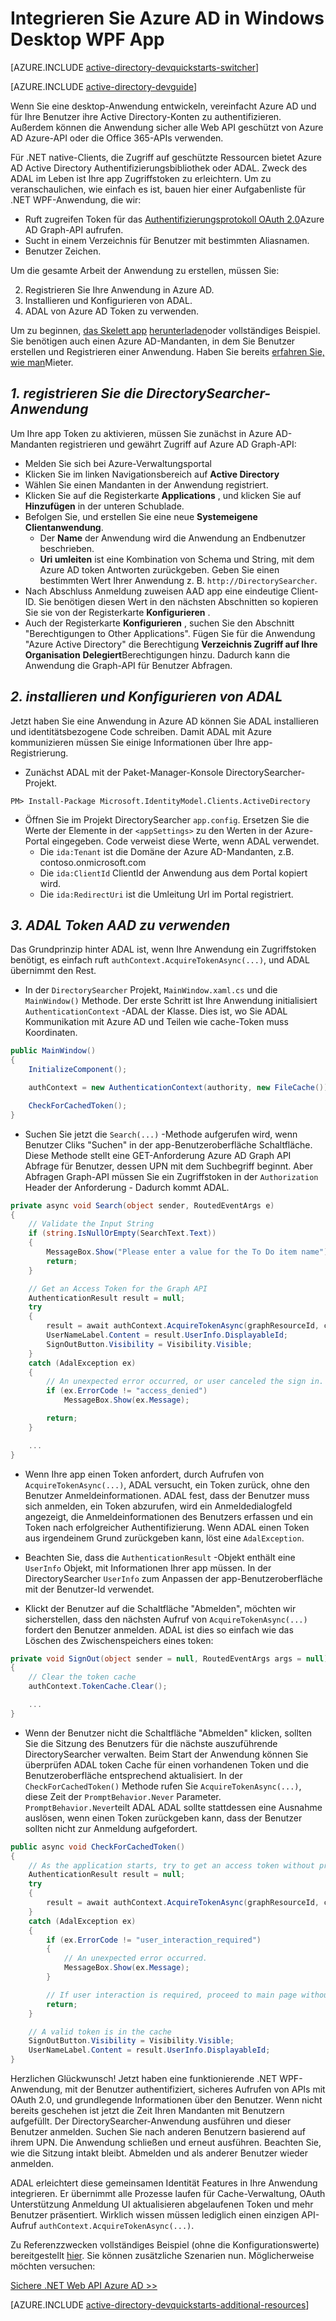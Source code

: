 <properties
    pageTitle="Azure AD .NET Einstieg | Microsoft Azure"
    description="Wie .NET Windows Desktop-Anwendung, die in Azure AD Anmelden integriert werden und ruft Azure AD geschützten APIs mit OAuth."
    services="active-directory"
    documentationCenter=".net"
    authors="dstrockis"
    manager="mbaldwin"
    editor=""/>

<tags
    ms.service="active-directory"
    ms.workload="identity"
    ms.tgt_pltfrm="na"
    ms.devlang="dotnet"
    ms.topic="article"
    ms.date="09/16/2016"
    ms.author="dastrock"/>


# <a name="integrate-azure-ad-into-a-windows-desktop-wpf-app"></a>Integrieren Sie Azure AD in Windows Desktop WPF App

[AZURE.INCLUDE [active-directory-devquickstarts-switcher](../../includes/active-directory-devquickstarts-switcher.md)]

[AZURE.INCLUDE [active-directory-devguide](../../includes/active-directory-devguide.md)]

Wenn Sie eine desktop-Anwendung entwickeln, vereinfacht Azure AD und für Ihre Benutzer ihre Active Directory-Konten zu authentifizieren.  Außerdem können die Anwendung sicher alle Web API geschützt von Azure AD Azure-API oder die Office 365-APIs verwenden.

Für .NET native-Clients, die Zugriff auf geschützte Ressourcen bietet Azure AD Active Directory Authentifizierungsbibliothek oder ADAL.  Zweck des ADAL im Leben ist Ihre app Zugriffstoken zu erleichtern.  Um zu veranschaulichen, wie einfach es ist, bauen hier einer Aufgabenliste für .NET WPF-Anwendung, die wir:

-   Ruft zugreifen Token für das [Authentifizierungsprotokoll OAuth 2.0](https://msdn.microsoft.com/library/azure/dn645545.aspx)Azure AD Graph-API aufrufen.
-   Sucht in einem Verzeichnis für Benutzer mit bestimmten Aliasnamen.
-   Benutzer Zeichen.

Um die gesamte Arbeit der Anwendung zu erstellen, müssen Sie:

2. Registrieren Sie Ihre Anwendung in Azure AD.
3. Installieren und Konfigurieren von ADAL.
5. ADAL von Azure AD Token zu verwenden.

Um zu beginnen, [das Skelett app](https://github.com/AzureADQuickStarts/NativeClient-DotNet/archive/skeleton.zip) [herunterladen](https://github.com/AzureADQuickStarts/NativeClient-DotNet/archive/complete.zip)oder vollständiges Beispiel.  Sie benötigen auch einen Azure AD-Mandanten, in dem Sie Benutzer erstellen und Registrieren einer Anwendung.  Haben Sie bereits [erfahren Sie, wie man](active-directory-howto-tenant.md)Mieter.

## <a name="1-register-the-directorysearcher-application"></a>*1. registrieren Sie die DirectorySearcher-Anwendung*
Um Ihre app Token zu aktivieren, müssen Sie zunächst in Azure AD-Mandanten registrieren und gewährt Zugriff auf Azure AD Graph-API:

-   Melden Sie sich bei Azure-Verwaltungsportal
-   Klicken Sie im linken Navigationsbereich auf **Active Directory**
-   Wählen Sie einen Mandanten in der Anwendung registriert.
-   Klicken Sie auf die Registerkarte **Applications** , und klicken Sie auf **Hinzufügen** in der unteren Schublade.
-   Befolgen Sie, und erstellen Sie eine neue **Systemeigene Clientanwendung**.
    -   Der **Name** der Anwendung wird die Anwendung an Endbenutzer beschrieben.
    -   **Uri umleiten** ist eine Kombination von Schema und String, mit dem Azure AD token Antworten zurückgeben.  Geben Sie einen bestimmten Wert Ihrer Anwendung z. B. `http://DirectorySearcher`.
-   Nach Abschluss Anmeldung zuweisen AAD app eine eindeutige Client-ID.  Sie benötigen diesen Wert in den nächsten Abschnitten so kopieren Sie sie von der Registerkarte **Konfigurieren** .
- Auch der Registerkarte **Konfigurieren** , suchen Sie den Abschnitt "Berechtigungen to Other Applications".  Fügen Sie für die Anwendung "Azure Active Directory" die Berechtigung **Verzeichnis Zugriff auf Ihre Organisation** **Delegiert**Berechtigungen hinzu.  Dadurch kann die Anwendung die Graph-API für Benutzer Abfragen.

## <a name="2-install--configure-adal"></a>*2. installieren und Konfigurieren von ADAL*
Jetzt haben Sie eine Anwendung in Azure AD können Sie ADAL installieren und identitätsbezogene Code schreiben.  Damit ADAL mit Azure kommunizieren müssen Sie einige Informationen über Ihre app-Registrierung.
-   Zunächst ADAL mit der Paket-Manager-Konsole DirectorySearcher-Projekt.

```
PM> Install-Package Microsoft.IdentityModel.Clients.ActiveDirectory
```

-   Öffnen Sie im Projekt DirectorySearcher `app.config`.  Ersetzen Sie die Werte der Elemente in der `<appSettings>` zu den Werten in der Azure-Portal eingegeben.  Code verweist diese Werte, wenn ADAL verwendet.
    -   Die `ida:Tenant` ist die Domäne der Azure AD-Mandanten, z.B. contoso.onmicrosoft.com
    -   Die `ida:ClientId` ClientId der Anwendung aus dem Portal kopiert wird.
    -   Die `ida:RedirectUri` ist die Umleitung Url im Portal registriert.

## <a name="3--use-adal-to-get-tokens-from-aad"></a>*3. ADAL Token AAD zu verwenden*
Das Grundprinzip hinter ADAL ist, wenn Ihre Anwendung ein Zugriffstoken benötigt, es einfach ruft `authContext.AcquireTokenAsync(...)`, und ADAL übernimmt den Rest.  

-   In der `DirectorySearcher` Projekt, `MainWindow.xaml.cs` und die `MainWindow()` Methode.  Der erste Schritt ist Ihre Anwendung initialisiert `AuthenticationContext` -ADAL der Klasse.  Dies ist, wo Sie ADAL Kommunikation mit Azure AD und Teilen wie cache-Token muss Koordinaten.

```C#
public MainWindow()
{
    InitializeComponent();

    authContext = new AuthenticationContext(authority, new FileCache());

    CheckForCachedToken();
}
```

- Suchen Sie jetzt die `Search(...)` -Methode aufgerufen wird, wenn Benutzer Cliks "Suchen" in der app-Benutzeroberfläche Schaltfläche.  Diese Methode stellt eine GET-Anforderung Azure AD Graph API Abfrage für Benutzer, dessen UPN mit dem Suchbegriff beginnt.  Aber Abfragen Graph-API müssen Sie ein Zugriffstoken in der `Authorization` Header der Anforderung - Dadurch kommt ADAL.

```C#
private async void Search(object sender, RoutedEventArgs e)
{
    // Validate the Input String
    if (string.IsNullOrEmpty(SearchText.Text))
    {
        MessageBox.Show("Please enter a value for the To Do item name");
        return;
    }

    // Get an Access Token for the Graph API
    AuthenticationResult result = null;
    try
    {
        result = await authContext.AcquireTokenAsync(graphResourceId, clientId, redirectUri, new PlatformParameters(PromptBehavior.Auto));
        UserNameLabel.Content = result.UserInfo.DisplayableId;
        SignOutButton.Visibility = Visibility.Visible;
    }
    catch (AdalException ex)
    {
        // An unexpected error occurred, or user canceled the sign in.
        if (ex.ErrorCode != "access_denied")
            MessageBox.Show(ex.Message);

        return;
    }

    ...
}
```
- Wenn Ihre app einen Token anfordert, durch Aufrufen von `AcquireTokenAsync(...)`, ADAL versucht, ein Token zurück, ohne den Benutzer Anmeldeinformationen.  ADAL fest, dass der Benutzer muss sich anmelden, ein Token abzurufen, wird ein Anmeldedialogfeld angezeigt, die Anmeldeinformationen des Benutzers erfassen und ein Token nach erfolgreicher Authentifizierung.  Wenn ADAL einen Token aus irgendeinem Grund zurückgeben kann, löst eine `AdalException`.
- Beachten Sie, dass die `AuthenticationResult` -Objekt enthält eine `UserInfo` Objekt, mit Informationen Ihrer app müssen.  In der DirectorySearcher `UserInfo` zum Anpassen der app-Benutzeroberfläche mit der Benutzer-Id verwendet.

- Klickt der Benutzer auf die Schaltfläche "Abmelden", möchten wir sicherstellen, dass den nächsten Aufruf von `AcquireTokenAsync(...)` fordert den Benutzer anmelden.  ADAL ist dies so einfach wie das Löschen des Zwischenspeichers eines token:

```C#
private void SignOut(object sender = null, RoutedEventArgs args = null)
{
    // Clear the token cache
    authContext.TokenCache.Clear();

    ...
}
```

- Wenn der Benutzer nicht die Schaltfläche "Abmelden" klicken, sollten Sie die Sitzung des Benutzers für die nächste auszuführende DirectorySearcher verwalten.  Beim Start der Anwendung können Sie überprüfen ADAL token Cache für einen vorhandenen Token und die Benutzeroberfläche entsprechend aktualisiert.  In der `CheckForCachedToken()` Methode rufen Sie `AcquireTokenAsync(...)`, diese Zeit der `PromptBehavior.Never` Parameter.  `PromptBehavior.Never`teilt ADAL ADAL sollte stattdessen eine Ausnahme auslösen, wenn einen Token zurückgeben kann, dass der Benutzer sollten nicht zur Anmeldung aufgefordert.

```C#
public async void CheckForCachedToken() 
{
    // As the application starts, try to get an access token without prompting the user.  If one exists, show the user as signed in.
    AuthenticationResult result = null;
    try
    {
        result = await authContext.AcquireTokenAsync(graphResourceId, clientId, redirectUri, new PlatformParameters(PromptBehavior.Never));
    }
    catch (AdalException ex)
    {
        if (ex.ErrorCode != "user_interaction_required")
        {
            // An unexpected error occurred.
            MessageBox.Show(ex.Message);
        }

        // If user interaction is required, proceed to main page without singing the user in.
        return;
    }

    // A valid token is in the cache
    SignOutButton.Visibility = Visibility.Visible;
    UserNameLabel.Content = result.UserInfo.DisplayableId;
}
```

Herzlichen Glückwunsch! Jetzt haben eine funktionierende .NET WPF-Anwendung, mit der Benutzer authentifiziert, sicheres Aufrufen von APIs mit OAuth 2.0, und grundlegende Informationen über den Benutzer.  Wenn nicht bereits geschehen ist jetzt die Zeit Ihren Mandanten mit Benutzern aufgefüllt.  Der DirectorySearcher-Anwendung ausführen und dieser Benutzer anmelden.  Suchen Sie nach anderen Benutzern basierend auf ihrem UPN.  Die Anwendung schließen und erneut ausführen.  Beachten Sie, wie die Sitzung intakt bleibt.  Abmelden und als anderer Benutzer wieder anmelden.

ADAL erleichtert diese gemeinsamen Identität Features in Ihre Anwendung integrieren.  Er übernimmt alle Prozesse laufen für Cache-Verwaltung, OAuth Unterstützung Anmeldung UI aktualisieren abgelaufenen Token und mehr Benutzer präsentiert.  Wirklich wissen müssen lediglich einen einzigen API-Aufruf `authContext.AcquireTokenAsync(...)`.

Zu Referenzzwecken vollständiges Beispiel (ohne die Konfigurationswerte) bereitgestellt [hier](https://github.com/AzureADQuickStarts/NativeClient-DotNet/archive/complete.zip).  Sie können zusätzliche Szenarien nun.  Möglicherweise möchten versuchen:

[Sichere .NET Web API Azure AD >>](active-directory-devquickstarts-webapi-dotnet.md)

[AZURE.INCLUDE [active-directory-devquickstarts-additional-resources](../../includes/active-directory-devquickstarts-additional-resources.md)]
